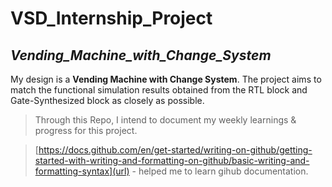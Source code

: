 # **VSD_Internship_Project**
## _Vending_Machine_with_Change_System_
My design is a **Vending Machine with Change System**. The project aims to match the functional simulation results obtained from the RTL block and Gate-Synthesized block as closely as possible.

>Through this Repo, I intend to document my weekly learnings & progress for this project.

>[https://docs.github.com/en/get-started/writing-on-github/getting-started-with-writing-and-formatting-on-github/basic-writing-and-formatting-syntax](url) - helped me to learn gihub documentation.

